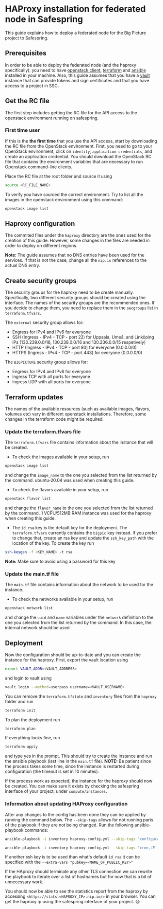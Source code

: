 # HAProxy installation for federated node in Safespring
This guide explains how to deploy a federated node for the Big Picture project to Safespring.

## Prerequisites
In order to be able to deploy the federated node (and the haproxy specifically), you need to have [openstack client](https://docs.openstack.org/python-openstackclient/pike/), [terraform](https://learn.hashicorp.com/tutorials/terraform/install-cli) and [ansible](https://docs.ansible.com/ansible/latest/installation_guide/intro_installation.html) installed in your machine. Also, this guide assumes that you have a [vault](https://www.vaultproject.io/) instance that can provide tokens and sign certificates and that you have access to a project in SSC.

##  Get the RC file
The first step includes getting the RC file for the API access to the openstack environment running on safespring.

### First time user
If this is the **the first time** that you use the API access, start by downloading the RC file from the OpenStack environment. First, you need to go to your OpenStack environment, click on `identity`, `application credentials`, and create an application credential. You should download the OpenStack RC file that contains the environment variables that are necessary to run Openstack command-line clients.


Place the RC file at the root folder and source it using
```bash
source <RC_FILE_NAME>
```

To verify you have sourced the correct environment. Try to list all the images in the openstack environment using this command:
```bash
openstack image list
```

## Haproxy configuration
The commited files under the `haproxy` directory are the ones used for the creation of this guide. However, some changes in the files are needed in order to deploy on different regions.

**Note:** The guide assumes that no DNS entries have been used for the services. If that is not the case, change all the `nip.io` references to the actual DNS entry.

## Create security groups
The security groups for the haproxy need to be create manually. Specifically, two different security groups should be created using the interface. The names of the security groups are the recommended ones. If you decide to change them, you need to replace them in the `secgroups` list in `terraform.tfvars`.

The `external` security group allows for:
- Engress for IPv4 and IPv6 for everyone
- SSH (Ingress - IPv4 - TCP - port 22) for Uppsala, Umeå, and Linköping IPs (130.239.0.0/16, 130.238.0.0/16 and 130.236.0.0/15 respetively)
- HTTP (Ingress - IPv4 - TCP - port 80) for everyone (0.0.0.0/0)
- HTTPS (Ingress - IPv4 - TCP - port 443) for everyone (0.0.0.0/0)


The `BIGPICTURE` security group allows for:
- Engress for IPv4 and IPv6 for everyone
- Ingress TCP with all ports for everyone
- Ingress UDP with all ports for everyone

## Terraform updates
The names of the available resources (such as available images, flavors, volumes etc) vary in different openstack installations. Therefore, some changes in the terraform code might be required.

### Update the terraform.tfvars file
The `terraform.tfvars` file contains information about the instance that will be created.

- To check the images available in your setup, run
```bash
openstack image list
```
and change the `image_name` to the one you selected from the list returned by the command. ubuntu-20.04 was used when creating this guide.

- To check the flavors available in your setup, run
```bash
openstack flavor list
```
and change the `flavor_name` to the one you selected from the list returned by the command. 1 VCPU/512MB RAM instance was used for the haproxy when creating this guide.

- The `id_rsa` key is the default key for the deployment. The `terraform.tfvars` currently contains the `bigpic` key instead. If you prefer to change that, create an rsa key and update the `ssh_key_path` with the location of the key. To create the key run
```bash
ssh-keygen -f <KEY_NAME> -t rsa
```
**Note:** Make sure to avoid using a password for this key
### Update the main.tf file
The `main.tf` file contains information about the network to be used for the instance.

- To check the networks available in your setup, run
```bash
openstack network list
```
and change the  `uuid` and `name` variables under the `network` definition to the one you selected from the list returned by the command. In this case, the internal network should be used.

## Deployment
Now the configuration should be up-to-date and you can create the instance for the haproxy. First, export the vault location using
```bash
export VAULT_ADDR=<VAULT_ADDRESS>
```
and login to vault using
```bash
vault login --method=userpass username=<VAULT_USERNAME>
```
You can remove the `terraform.tfstate` and `inventory` files from the `haproxy` folder and run
```bash
terraform init
```

To plan the deployment run
```bash
terraform plan
```

If everything looks fine, run
```bash
terraform apply
```
and type yes in the prompt. This should try to create the instance and run the ansible playbook (last line in the `main.tf` file). **NOTE:** Be patient since the process takes some time, since the instance is restarted during configuration (the timeout is set in 10 minutes).

If the process work as expected, the instance for the haproxy should now be created. You can make sure it exists by checking the safespring interface of your project, under `compute/instances`.

### Information about updating HAProxy configuration

After any changes to the config has been done they can be applied by running the command below. The `--skip-tags` allows for not running parts of the playbook if they are not being changed. Run the following ansible-playbook commands:

```sh
ansible-playbook -i inventory haproxy-config.yml --skip-tags 'configuration'
```

```sh
ansible-playbook -i inventory haproxy-config.yml --skip-tags 'cron,LE'
```

If another ssh key is to be used than what's default `id_rsa` it can be specified with the `--extra-vars "pubkey=<NAME_OF_PUBLIC_KEY>"`

If the HAproxy should terminate any other TLS connection we can rewrite the playbook to iterate over a list of hostnames but for now that is a bit of unnecessary work.

You should now be able to see the statistics report from the haproxy by accessing `<https://stats.<HAPROXY_IP>.nip.io/>` in your browser. You can get the haproxy ip using the safespring interface of your project. :smiley: